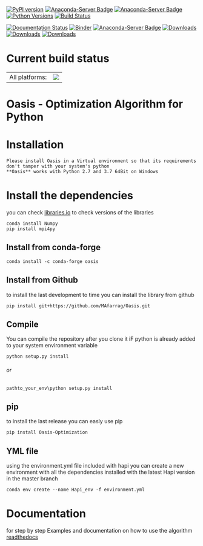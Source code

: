 [![PyPI version](https://badge.fury.io/py/Oasis-Optimization.svg)](https://badge.fury.io/py/Oasis-Optimization)
[![Anaconda-Server Badge](https://anaconda.org/conda-forge/oasis/badges/version.svg)](https://anaconda.org/conda-forge/oasis)
[![Anaconda-Server Badge](https://anaconda.org/conda-forge/oasis/badges/platforms.svg)](https://anaconda.org/conda-forge/oasis)
[![Python Versions](https://img.shields.io/pypi/pyversions/Oasis-Optimization.png)](https://img.shields.io/pypi/pyversions/Oasis-Optimization)
[![Build Status](https://travis-ci.org/MAfarrag/Oasis.svg?branch=master)](https://travis-ci.org/MAfarrag/Oasis)

[![Documentation Status](https://readthedocs.org/projects/oasis-optimization/badge/?version=latest)](https://oasis-optimization.readthedocs.io/en/latest/?badge=latest)
[![Binder](https://mybinder.org/badge_logo.svg)](https://mybinder.org/v2/gh/MAfarrag/Oasis/master)
[![Anaconda-Server Badge](https://anaconda.org/conda-forge/oasis/badges/downloads.svg)](https://anaconda.org/conda-forge/oasis)
[![Downloads](https://pepy.tech/badge/oasis-optimization)](https://pepy.tech/project/oasis-optimization)
[![Downloads](https://pepy.tech/badge/oasis-optimization/month)](https://pepy.tech/project/oasis-optimization)
[![Downloads](https://pepy.tech/badge/oasis-optimization/week)](https://pepy.tech/project/oasis-optimization)

Current build status
====================


<table><tr><td>All platforms:</td>
    <td>
      <a href="https://dev.azure.com/conda-forge/feedstock-builds/_build/latest?definitionId=12400&branchName=master">
        <img src="https://dev.azure.com/conda-forge/feedstock-builds/_apis/build/status/oasis-feedstock?branchName=master">
      </a>
    </td>
  </tr>
</table>


Oasis - Optimization Algorithm for Python 
===================================================================== 


Installation
============
```
Please install Oasis in a Virtual environment so that its requirements don't tamper with your system's python
**Oasis** works with Python 2.7 and 3.7 64Bit on Windows
```
# Install the dependencies
you can check [libraries.io](https://libraries.io/pypi/Oasis-Optimization) to check versions of the libraries
```
conda install Numpy
pip install mpi4py
```
## Install from conda-forge
```
conda install -c conda-forge oasis
```
## Install from Github
to install the last development to time you can install the library from github
```
pip install git+https://github.com/MAfarrag/Oasis.git
```
## Compile 
You can compile the repository after you clone it 
iF python is already added to your system environment variable
```
python setup.py install
```
###### or 
```
pathto_your_env\python setup.py install
```
## pip
to install the last release you can easly use pip
```
pip install Oasis-Optimization
```
## YML file
using the environment.yml file included with hapi you can create a new environment with all the dependencies installed with the latest Hapi version
in the master branch
```
conda env create --name Hapi_env -f environment.yml
```
# Documentation
for step by step Examples and documentation on how to use the algorithm [readthedocs](https://oasis-optimization.readthedocs.io/en/latest/)

